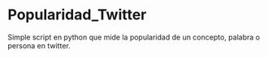 # Popularidad_Twitter
Simple script en python que mide la popularidad de un concepto, palabra o persona en twitter. 
